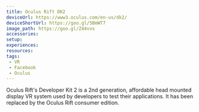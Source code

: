 ```yaml
---
title: Oculus Rift DK2
deviceUrl: https://www3.oculus.com/en-us/dk2/ 	
deviceShortUrl: https://goo.gl/5BmWT7	
image_path:	https://goo.gl/Z44vvs
accessories:  
setup: 
experiences:
resources:
tags: 
 - VR
 - Facebook
 - Oculus
---
```


Oculus Rift's Developer Kit 2 is a 2nd generation, affordable head mounted display VR system used by developers to test their applications. It has been replaced by the Oculus Rift consumer edition. 
